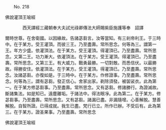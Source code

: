 ﻿　　No. 218

佛說灌頂王喻經

　　　　西天譯經三藏朝奉大夫試光祿卿傳法大師賜紫臣施護等奉　詔譯


爾時世尊。在舍衛國。以因緣故。告諸苾芻言。汝等當知。有三剎帝利王。于三時中。在于某方。受王灌頂。而彼三王。乃至盡壽。常所思念。何等為三。謂第一王。年方少盛。依灌頂法。在于某方。受王灌頂。得灌頂已。乃至盡壽。常所思念。又第二王。功力漸大。依灌頂法。在于某方。受王灌頂。得灌頂已。乃至盡壽。常所思念。又第三王。有大威力。戰勇最勝。一切對敵。而悉信伏。以最勝故。得勝安住。依灌頂法。在于某方。受王灌頂。得灌頂已。乃至盡壽。常所思念。汝諸苾芻。亦復如是。于三時中。在于某方。作修證事。乃至盡壽。常所思念。何等為三。謂有苾芻。發正信心。舍家出家。剃除須發。被袈裟衣。此為第一。在于某方修苾芻事。乃至盡壽。常所思念。又有苾芻。修諸勝行。為證滅故。斷諸集法。如是知已。遠塵離垢。于諸法中。得法眼凈。此為第二。在于某方。修苾芻事。乃至盡壽。常所思念。又有苾芻。諸漏已盡。非漏隨增。心善解脫。慧善解脫。自智所證。已得成就。我生已盡。梵行已立。所作已辦。不受后有。此為第三。在于某方。證圣果事。乃至盡壽。常所思念

佛說灌頂王喻經
